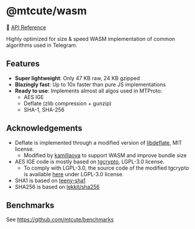 # @mtcute/wasm

📖 [API Reference](https://ref.mtcute.dev/modules/_mtcute_wasm.html)

Highly optimized for size & speed WASM implementation of common algorithms used in Telegram.

## Features
- **Super lightweight**: Only 47 KB raw, 24 KB gzipped
- **Blazingly fast**: Up to 10x faster than pure JS implementations
- **Ready to use**: Implements almost all algos used in MTProto:
  - AES IGE
  - Deflate (zlib compression + gunzip)
  - SHA-1, SHA-256

## Acknowledgements
- Deflate is implemented through a modified version of [libdeflate](https://github.com/ebiggers/libdeflate), MIT license.
  - Modified by [kamillaova](https://github.com/kamillaova) to support WASM and improve bundle size
- AES IGE code is mostly based on [tgcrypto](https://github.com/pyrogram/tgcrypto), LGPL-3.0 license.
  - To comply with LGPL-3.0, the source code of the modified tgcrypto is available [here](./lib/crypto/) under LGPL-3.0 license.
- SHA1 is based on [teeny-sha1](https://github.com/CTrabant/teeny-sha1)
- SHA256 is based on [lekkit/sha256](https://github.com/LekKit/sha256)

## Benchmarks
See https://github.com/mtcute/benchmarks
